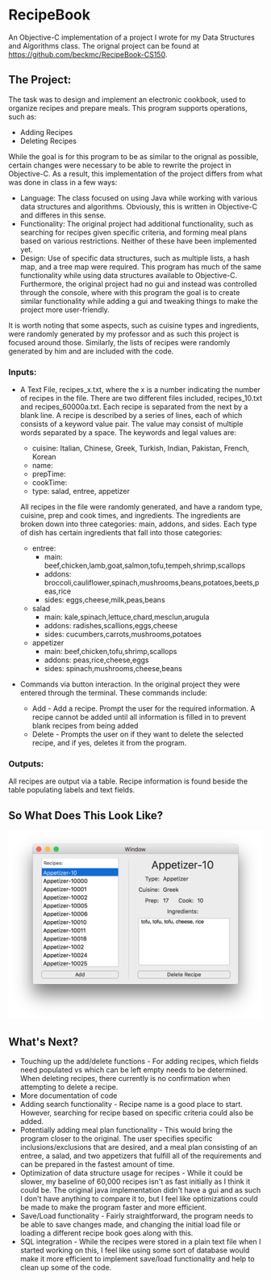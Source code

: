 # RecipeBook
An Objective-C implementation of a project I wrote for my Data Structures and Algorithms class. The orignal project can be found at https://github.com/beckmc/RecipeBook-CS150.

## The Project:
The task was to design and implement an electronic cookbook, used to organize recipes and prepare meals. This program supports operations, such as:
  - Adding Recipes
  - Deleting Recipes
  
While the goal is for this program to be as similar to the orignal as possible, certain changes were necessary to be able to rewrite the project in Objective-C. As a result, this implementation of the project differs from what was done in class in a few ways:
  - Language: The class focused on using Java while working with various data structures and algorithms. Obviously, this is written in Objective-C and differes in this sense.
  - Functionality: The original project had additional functionality, such as searching for recipes given specific criteria, and forming meal plans based on various restrictions. Neither of these have been implemented yet.
  - Design: Use of specific data structures, such as multiple lists, a hash map, and a tree map were required. This program has much of the same functionality while using data structures available to Objective-C. Furthermore, the original project had no gui and instead was controlled through the console, where with this program the goal is to create similar functionality while adding a gui and tweaking things to make the project more user-friendly.

It is worth noting that some aspects, such as cuisine types and ingredients, were randomly generated by my professor and as such this project is focused around those. Similarly, the lists of recipes were randomly generated by him and are included with the code.

### Inputs:
- A Text File, recipes_x.txt, where the x is a number indicating the number of recipes in the file. There are two different files included, recipes_10.txt and recipes_60000a.txt. Each recipe is separated from the next by a blank line. A recipe is described by a series of lines, each of which consists of a keyword value pair. The value may consist of multiple words separated by a space. The keywords and legal values are:
  * cuisine: Italian, Chinese, Greek, Turkish, Indian, Pakistan, French, Korean 
  * name: <made up>
  * prepTime: <integer>
  * cookTime: <integer>
  * type: salad, entree, appetizer
     
  All recipes in the file were randomly generated, and have a random type, cuisine, prep and cook times, and ingredients. The ingredients are broken down into three categories: main, addons, and sides. Each type of dish has certain ingredients that fall into those categories:
  * entree:
    * main: beef,chicken,lamb,goat,salmon,tofu,tempeh,shrimp,scallops
    * addons: broccoli,cauliflower,spinach,mushrooms,beans,potatoes,beets,peas,rice
    * sides: eggs,cheese,milk,peas,beans
  * salad
    * main: kale,spinach,lettuce,chard,mesclun,arugula
    * addons: radishes,scallions,eggs,cheese
    * sides: cucumbers,carrots,mushrooms,potatoes
  * appetizer
    * main: beef,chicken,tofu,shrimp,scallops
    * addons: peas,rice,cheese,eggs
    * sides: spinach,mushrooms,cheese,beans

- Commands via button interaction. In the original project they were entered through the terminal. These commands include:
  * Add - Add a recipe. Prompt the user for the required information. A recipe cannot be added until all information is filled in to prevent blank recipes from being added
  * Delete - Prompts the user on if they want to delete the selected recipe, and if yes, deletes it from the program.
    
### Outputs:
All recipes are output via a table. Recipe information is found beside the table populating labels and text fields.

## So What Does This Look Like?
![alt tag](https://raw.githubusercontent.com/beckmc/RecipeBook/master/RecipeBook/AppScreenshot.png)

## What's Next?
- Touching up the add/delete functions - For adding recipes, which fields need populated vs which can be left empty needs to be determined. When deleting recipes, there currently is no confirmation when attempting to delete a recipe.
- More documentation of code
- Adding search functionality - Recipe name is a good place to start. However, searching for recipe based on specific criteria could also be added.
- Potentially adding meal plan functionality - This would bring the program closer to the original. The user specifies specific inclusions/exclusions that are desired, and a meal plan consisting of an entree, a salad, and two appetizers that fulfill all of the requirements and can be prepared in the fastest amount of time.
- Optimization of data structure usage for recipes - While it could be slower, my baseline of 60,000 recipes isn't as fast initially as I think it could be. The original java implementation didn't have a gui and as such I don't have anything to compare it to, but I feel like optimizations could be made to make the program faster and more efficient. 
- Save/Load functionality - Fairly straightforward, the program needs to be able to save changes made, and changing the initial load file or loading a different recipe book goes along with this.
- SQL integration - While the recipes were stored in a plain text file when I started working on this, I feel like using some sort of database would make it more efficient to implement save/load functionality and help to clean up some of the code.
